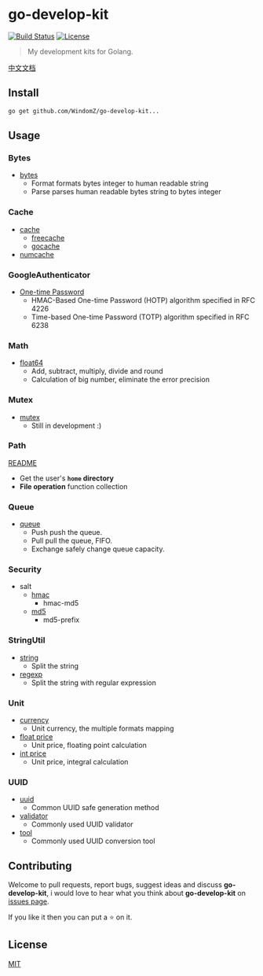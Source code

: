# go-develop-kit

[![Build Status](https://travis-ci.org/WindomZ/go-develop-kit.svg?branch=master)](https://travis-ci.org/WindomZ/go-develop-kit)
[![License](https://img.shields.io/badge/license-MIT-green.svg)](https://opensource.org/licenses/MIT)

> My development kits for Golang.

[中文文档](https://github.com/WindomZ/go-develop-kit/blob/master/README_Ch-zh.md#readme)

## Install

```bash
go get github.com/WindomZ/go-develop-kit...
```

## Usage

### Bytes
- [bytes](https://github.com/WindomZ/go-develop-kit/tree/master/bytes/bytes.go)
    - Format formats bytes integer to human readable string
    - Parse parses human readable bytes string to bytes integer

### Cache
- [cache](https://github.com/WindomZ/go-develop-kit/tree/master/cache)
    - [freecache](https://github.com/WindomZ/go-develop-kit/tree/master/cache/freecache)
    - [gocache](https://github.com/WindomZ/go-develop-kit/tree/master/cache/gocache)
- [numcache](https://github.com/WindomZ/go-develop-kit/tree/master/cache/numcache)

### GoogleAuthenticator
- [One-time Password](https://github.com/WindomZ/go-develop-kit/tree/master/googleauth/otp)
    - HMAC-Based One-time Password (HOTP) algorithm specified in RFC 4226
    - Time-based One-time Password (TOTP) algorithm specified in RFC 6238

### Math
- [float64](https://github.com/WindomZ/go-develop-kit/blob/master/math/float.go)
    - Add, subtract, multiply, divide and round
    - Calculation of big number, eliminate the error precision

### Mutex
- [mutex](https://github.com/WindomZ/go-develop-kit/blob/master/mutex/mutex.go)
    - Still in development :)

### Path
[README](https://github.com/WindomZ/go-develop-kit/blob/master/path#readme)

- Get the user's **`home` directory**
- **File operation** function collection

### Queue
- [queue](https://github.com/WindomZ/go-develop-kit/blob/master/queue/queue.go)
    - Push push the queue.
    - Pull pull the queue, FIFO.
    - Exchange safely change queue capacity.

### Security
- salt
    - [hmac](https://github.com/WindomZ/go-develop-kit/blob/master/security/salt/hmac.go)
        - hmac-md5
    - [md5](https://github.com/WindomZ/go-develop-kit/blob/master/security/salt/md5.go)
        - md5-prefix

### StringUtil
- [string](https://github.com/WindomZ/go-develop-kit/blob/master/stringutil/string.go)
    - Split the string
- [regexp](https://github.com/WindomZ/go-develop-kit/blob/master/stringutil/regexp.go)
    - Split the string with regular expression

### Unit
- [currency](https://github.com/WindomZ/go-develop-kit/blob/master/unit/currency.go)
    - Unit currency, the multiple formats mapping
- [float price](https://github.com/WindomZ/go-develop-kit/blob/master/unit/float_price.go)
    - Unit price, floating point calculation
- [int price](https://github.com/WindomZ/go-develop-kit/blob/master/unit/int_price.go)
    - Unit price, integral calculation

### UUID
- [uuid](https://github.com/WindomZ/go-develop-kit/blob/master/uuid/uuid.go)
    - Common UUID safe generation method
- [validator](https://github.com/WindomZ/go-develop-kit/blob/master/uuid/validator.go)
    - Commonly used UUID validator
- [tool](https://github.com/WindomZ/go-develop-kit/blob/master/uuid/tool.go)
    - Commonly used UUID conversion tool

## Contributing

Welcome to pull requests, report bugs, suggest ideas and discuss **go-develop-kit**, 
i would love to hear what you think about **go-develop-kit** on [issues page](https://github.com/WindomZ/go-develop-kit/issues).

If you like it then you can put a :star: on it.

## License

[MIT](https://github.com/WindomZ/go-develop-kit/blob/master/LICENSE)
